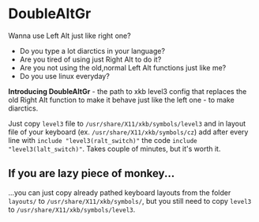 # DoubleAltGr
Wanna use Left Alt just like right one?

- Do you type a lot diarctics in your language?
- Are you tired of using just Right Alt to do it?
- Are you not using the old,normal Left Alt functions just like me?
- Do you use linux everyday?

**Introducing DoubleAltGr** - the path to xkb level3 config that replaces the old Right Alt function to make it behave just like the left one - to make diarctics.

Just copy `level3` file to `/usr/share/X11/xkb/symbols/level3` and in layout file of your keyboard (ex. `/usr/share/X11/xkb/symbols/cz`) add after every line with `include "level3(ralt_switch)"` the code `include "level3(lalt_switch)"`.
Takes couple of minutes, but it's worth it.

## If you are lazy piece of monkey...
...you can just copy already pathed keyboard layouts from the folder `layouts/` to `/usr/share/X11/xkb/symbols/`, but you still need to copy `level3` to `/usr/share/X11/xkb/symbols/level3`.
